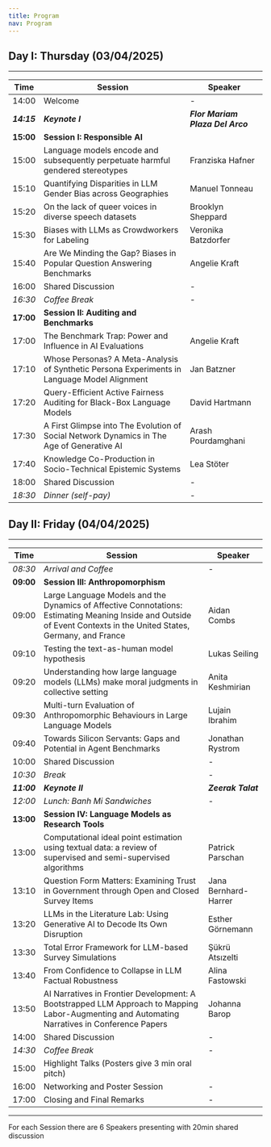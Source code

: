 ```yaml
---
title: Program
nav: Program
---
```

## Day I: Thursday (03/04/2025)
---
| Time         | Session                                                                 | Speaker          |
|--------------------|-------------------------------------------------------------------------|-----------------|
| 14:00         | Welcome                                                                 |  -   |
| ***14:15*** | ***Keynote I***                                | ***Flor Mariam Plaza Del Arco***   |
| **15:00**         | **Session I: Responsible AI**  |                 |
| 15:00 | Language models encode and subsequently perpetuate harmful gendered stereotypes |Franziska Hafner |
| 15:10 | Quantifying Disparities in LLM Gender Bias across Geographies |Manuel Tonneau            |
| 15:20 |On the lack of queer voices in diverse speech datasets |Brooklyn Sheppard           |
| 15:30 |Biases with LLMs as Crowdworkers for Labeling     |  Veronika Batzdorfer      |
| 15:40 |Are We Minding the Gap? Biases in Popular Question Answering Benchmarks |  Angelie Kraft      |
| 16:00 | Shared Discussion                                                      |         -        |
| *16:30* | *Coffee Break*                                                           |  -    |
| **17:00**         | **Session II: Auditing and Benchmarks** |                 |
| 17:00 | The Benchmark Trap: Power and Influence in AI Evaluations | Angelie Kraft         |
| 17:10 | Whose Personas? A Meta-Analysis of Synthetic Persona Experiments in Language Model Alignment |   Jan Batzner   |
| 17:20 | Query-Efficient Active Fairness Auditing for Black-Box Language Models | David Hartmann  |
| 17:30 | A First Glimpse into The Evolution of Social Network Dynamics in The Age of Generative AI |                Arash Pourdamghani |
| 17:40 | Knowledge Co-Production in Socio-Technical Epistemic Systems |Lea Stöter         |
| 18:00 | Shared Discussion                                                      |       -          |
| *18:30*         | *Dinner (self-pay)*                                                      |       -          |


## Day II: Friday (04/04/2025)
---
| Time          | Session                                                                 | Speaker          |
|---------------|-------------------------------------------------------------------------|-----------------|
| *08:30* | *Arrival and Coffee*                                                      |  -          |
| **09:00**         | **Session III: Anthropomorphism** |                 |
| 09:00 | Large Language Models and the Dynamics of Affective Connotations: Estimating Meaning Inside and Outside of Event Contexts in the United States, Germany, and France |  Aidan Combs  |
| 09:10 | Testing the text-as-human model hypothesis               |Lukas Seiling|
| 09:20 | Understanding how large language models (LLMs) make moral judgments in collective setting |Anita Keshmirian|
| 09:30 | Multi-turn Evaluation of Anthropomorphic Behaviours in Large Language Models |Lujain Ibrahim|
| 09:40 | Towards Silicon Servants: Gaps and Potential in Agent Benchmarks | Jonathan Rystrom|
| 10:00 | Shared Discussion                                                      |      -           |
| *10:30* | *Break*                                                                  |    -  |
| ***11:00*** | ***Keynote II***                                              | ***Zeerak Talat***  |
| *12:00* | *Lunch: Banh Mi Sandwiches*                                              |     -     |
| **13:00**         | **Session IV: Language Models as Research Tools** |                 |
| 13:00 | Computational ideal point estimation using textual data: a review of supervised and semi-supervised algorithms |Patrick Parschan |
| 13:10 | Question Form Matters: Examining Trust in Government through Open and Closed Survey Items |Jana Bernhard-Harrer|
| 13:20 | LLMs in the Literature Lab: Using Generative AI to Decode Its Own Disruption | Esther Görnemann |
| 13:30 | Total Error Framework for LLM-based Survey Simulations | Şükrü Atsızelti |
| 13:40 | From Confidence to Collapse in LLM Factual Robustness  |Alina Fastowski|
| 13:50 | AI Narratives in Frontier Development: A Bootstrapped LLM Approach to Mapping Labor-Augmenting and Automating Narratives in Conference Papers |Johanna Barop |
| 14:00 | Shared Discussion                                                      |       -          |
| *14:30* | *Coffee Break*                                                           |  -  |
| 15:00 | Highlight Talks (Posters give 3 min oral pitch)                        |                 |
| 16:00 | Networking and Poster Session                                          |     -            |
| 17:00         | Closing and Final Remarks                                              | -  |

---

For each Session there are 6 Speakers presenting with 20min shared discussion

